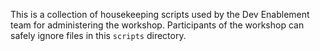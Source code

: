 This is a collection of housekeeping scripts used by the Dev Enablement team for administering the workshop. Participants of the workshop can safely ignore files in this `scripts` directory.
